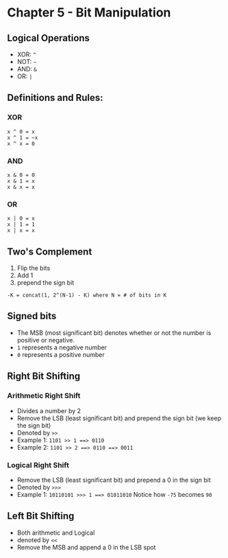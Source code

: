 # Chapter 5 - Bit Manipulation

## Logical Operations
- XOR: `^`
- NOT: `~`
- AND: `&`
- OR: `|`


## Definitions and Rules:

### XOR
```
x ^ 0 = x
x ^ 1 = ~x
x ^ x = 0
```

### AND
```
x & 0 = 0
x & 1 = x
x & x = x
```

### OR
```
x | 0 = x
x | 1 = 1
x | x = x
```

## Two's Complement
1. Flip the bits
2. Add 1
3. prepend the sign bit

```
-K = concat(1, 2^(N-1) - K) where N = # of bits in K
```

## Signed bits
- The MSB (most significant bit) denotes whether or not the number is positive or negative.
- `1` represents a negative number
- `0` represents a positive number

## Right Bit Shifting

### Arithmetic Right Shift
- Divides a number by 2
- Remove the LSB (least significant bit) and prepend the sign bit (we keep the sign bit)
- Denoted by `>>`
- Example 1: `1101 >> 1 ==> 0110`
- Example 2: `1101 >> 2 ==> 0110 ==> 0011`

### Logical Right Shift
- Remove the LSB (least significant bit) and prepend a 0 in the sign bit
- Denoted by `>>>`
- Example 1: `10110101 >>> 1 ==> 01011010` Notice how `-75` becomes `90`

## Left Bit Shifting
- Both arithmetic and Logical
- denoted by `<<`
- Remove the MSB and append a 0 in the LSB spot
